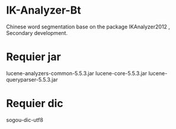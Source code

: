 # IK-Analyzer-Bt
Chinese word segmentation base on the package  IKAnalyzer2012 , Secondary development.

# Requier jar
lucene-analyzers-common-5.5.3.jar
lucene-core-5.5.3.jar
lucene-queryparser-5.5.3.jar

# Requier dic
sogou-dic-utf8


